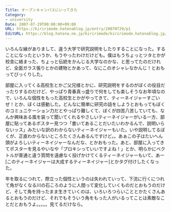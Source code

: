```yaml
---
Title: オープンキャンパスにいってきた
Category:
- university
Date: 2007-07-29T00:00:00+09:00
URL: https://kiririmode.hatenablog.jp/entry/20070729/p1
EditURL: https://blog.hatena.ne.jp/kiririmode/kiririmode.hatenablog.jp/atom/entry/8454420450078217031
---
```



いろんな縁がありまして、違う大学で研究説明をしたりすることになった。することになったというか、もうやったわけだけども。僕はもうちょっとツタとかが校舎に絡まった、ちょっと伝統をかんじる大学なのかな、と思ってたのだけれど、全面ガラス張りとかの建物とかあって、なにこのオシャレなかんじ！とおもってびっくりした。


部屋に入ってくる高校生とかご父兄様とかに、研究説明をするのがぼくの役目だったりするのだけど、やっぱり青春真っ盛りで何をしても楽しそうなお年頃なので、いろんな個性をもった高校生とかがやってきて、ティーネイジャーすごいぜ！とか、ぼくは感動した。どんなに簡単に研究の話をしようとおもってもぼくのコミュニケーション力だとやっぱり難しくて、ぼくが四苦八苦していても、なんか興味ある風を装って聞いてくれるやさしいティーネイジャーがいる一方、部屋に貼ってあるポスター見つつ「書いてあることだいたいわかるんで、説明いらないッス」みたいな訳のわからないティーネイジャーもいた。いや説明してるぼくが、正直わからないところたくさんあるんですけど。。あぁこの子はたいへん頭がよろしいティーネイジャーなんだな、とかおもった。あと、部屋に入ってきてポスターを見るやいなや「プロキシっていいですよね！」とか、明らかにベクトルが普通と違う質問を遠慮なく投げかけてくるティーネイジャーもいて、あー[このティーネイジャーは大成するティーネイジャー]とかタグ付けしたくなった。


年を取るにつれて、際立った個性というのは失われていって、下流に行くにつれて角がなくなる川の石ころのように人間って変化していくものだとおもうのだけど、そして角を持ったまま生きていくのは、いろいろつらいこととかたくさんあるとおもうのだけど、それでもそういう角をもった人がいるってことは素敵なことだとおもうよ。。。。。見てるだけなら。

